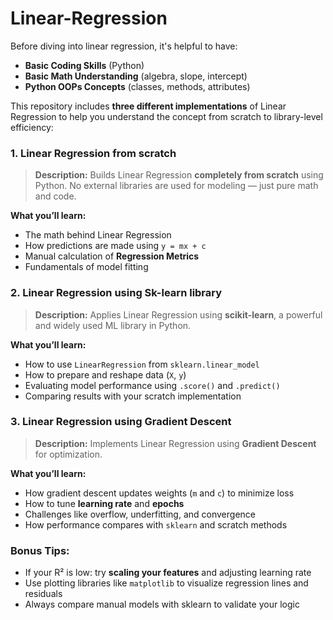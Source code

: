 # Linear-Regression
Before diving into linear regression, it's helpful to have:

* **Basic Coding Skills** (Python)
* **Basic Math Understanding** (algebra, slope, intercept)
* **Python OOPs Concepts** (classes, methods, attributes)

This repository includes **three different implementations** of Linear Regression to help you understand the concept from scratch to library-level efficiency:

### 1. Linear Regression from scratch

> **Description:**
> Builds Linear Regression **completely from scratch** using Python. No external libraries are used for modeling — just pure math and code.

**What you’ll learn:**

* The math behind Linear Regression
* How predictions are made using `y = mx + c`
* Manual calculation of **Regression Metrics**
* Fundamentals of model fitting

### 2. Linear Regression using Sk-learn library

> **Description:**
> Applies Linear Regression using **scikit-learn**, a powerful and widely used ML library in Python.

**What you’ll learn:**

* How to use `LinearRegression` from `sklearn.linear_model`
* How to prepare and reshape data (`X`, `y`)
* Evaluating model performance using `.score()` and `.predict()`
* Comparing results with your scratch implementation

### 3. Linear Regression using Gradient Descent

> **Description:**
> Implements Linear Regression using **Gradient Descent** for optimization.

**What you’ll learn:**

* How gradient descent updates weights (`m` and `c`) to minimize loss
* How to tune **learning rate** and **epochs**
* Challenges like overflow, underfitting, and convergence
* How performance compares with `sklearn` and scratch methods

### Bonus Tips:

* If your R² is low: try **scaling your features** and adjusting learning rate
* Use plotting libraries like `matplotlib` to visualize regression lines and residuals
* Always compare manual models with sklearn to validate your logic
